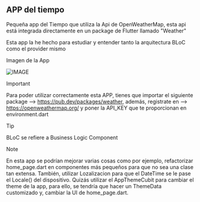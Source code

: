 ## APP del tiempo
<p>Pequeña app del Tiempo que utiliza la Api de OpenWeatherMap, esta api está integrada directamente en un package de Flutter llamado "Weather"</p>
<p>Esta app la he hecho para estudiar y entender tanto la arquitectura BLoC como el provider mismo</p>

<p>Imagen de la App</p>

![IMAGE](https://i.imgur.com/c7FgNV2.png)

>[!IMPORTANT]
> Para poder utilizar correctamente esta APP, tienes que importar el siguiente package --> https://pub.dev/packages/weather, además, registrate en --> https://openweathermap.org/ y poner la API_KEY que te proporcionan en environment.dart

>[!TIP]
>BLoC se refiere a Business Logic Component

>[!NOTE]
> En esta app se podrían mejorar varias cosas como por ejemplo, refactorizar home_page.dart en componentes más pequeños para que no sea una clase tan extensa.
> También, utilizar Lozalizacion para que el DateTime se le pase el Locale() del dispositivo.
> Quizás utilizar el AppThemeCubit para cambiar el theme de la app, para ello, se tendría que hacer un ThemeData customizado y, cambiar la UI de home_page.dart.

